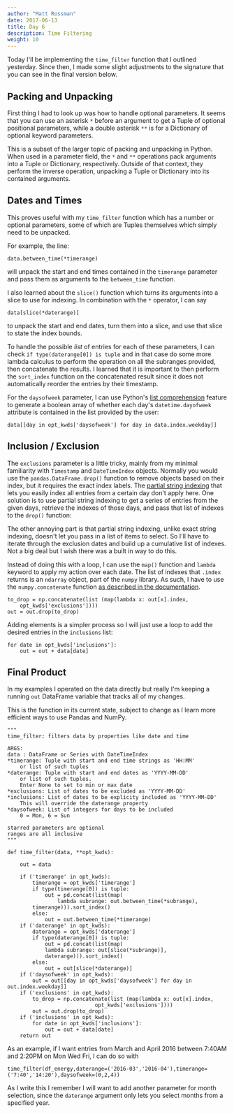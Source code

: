 ```yaml
---
author: "Matt Rossman"
date: 2017-06-13
title: Day 6
description: Time Filtering
weight: 10
---
```


Today I'll be implementing the `time_filter` function that I outlined yesterday. Since then, I made some slight adjustments to the signature that you can see in the final version below.

## Packing and Unpacking

First thing I had to look up was how to handle optional parameters. It seems that you can use an asterisk `*` before an argument to get a Tuple of optional positional parameters, while a double asterisk `**` is for a Dictionary of optional keyword parameters.

This is a subset of the larger topic of packing and unpacking in Python. When used in a parameter field, the `*` and `**` operations pack arguments into a Tuple or Dictionary, respectively. Outside of that context, they perform the inverse operation, unpacking a Tuple or Dictionary into its contained arguments.


## Dates and Times
This proves useful with my `time_filter` function which has a number or optional parameters, some of which are Tuples themselves which simply need to be unpacked.

For example, the line:

	data.between_time(*timerange)

will unpack the start and end times contained in the `timerange` parameter and pass them as arguments to the `between_time` function.

I also learned about the `slice()` function which turns its arguments into a slice to use for indexing. In combination with the `*` operator, I can say

	data[slice(*daterange)]

to unpack the start and end dates, turn them into a slice, and use that slice to state the index bounds.

To handle the possible *list* of entries for each of these parameters, I can check `if type(daterange[0]) is tuple` and in that case do some more lambda calculus to perform the operation on all the subranges provided, then concatenate the results. I learned that it is important to then perform the `sort_index` function on the concatenated result since it does not automatically reorder the entries by their timestamp.

For the `daysofweek` parameter, I can use Python's [list comprehension](https://docs.python.org/2/tutorial/datastructures.html#list-comprehensions) feature to generate a boolean array of whether each day's `datetime.dayofweek` attribute is contained in the list provided by the user:

	data[[day in opt_kwds['daysofweek'] for day in data.index.weekday]]


## Inclusion / Exclusion
The `exclusions` parameter is a little tricky, mainly from my minimal familiarity with `Timestamp` and `DateTimeIndex` objects. Normally you would use the `pandas.DataFrame.drop()` function to remove objects based on their index, but it requires the exact index labels. The [partial string indexing](https://pandas.pydata.org/pandas-docs/stable/timeseries.html#partial-string-indexing) that lets you easily index all entries from a certain day don't apply here. One solution is to use partial string indexing to get a series of entries from the given days, retrieve the indexes of those days, and pass that list of indexes to the `drop()` function:

The other annoying part is that partial string indexing, unlike exact string indexing, doesn't let you pass in a list of items to select. So I'll have to iterate through the exclusion dates and build up a cumulative list of indexes. Not a big deal but I wish there was a built in way to do this.

Instead of doing this with a loop, I can use the `map()` function and `lambda` keyword to apply my action over each date. The list of indexes that `.index` returns is an `ndarray` object, part of the `numpy` library. As such, I have to use the `numpy.concatenate` function [as described in the documentation](https://docs.scipy.org/doc/numpy/reference/generated/numpy.concatenate.html).

	to_drop = np.concatenate(list (map(lambda x: out[x].index,
		opt_kwds['exclusions'])))
	out = out.drop(to_drop)

Adding elements is a simpler process so I will just use a loop to add the desired entries in the `inclusions` list:

	for date in opt_kwds['inclusions']:
		out = out + data[date]

## Final Product

In my examples I operated on the data directly but really I'm keeping a running `out` DataFrame variable that tracks all of my changes.

This is the function in its current state, subject to change as I learn more efficient ways to use Pandas and NumPy.

	"""
	time_filter: filters data by properties like date and time

	ARGS:
	data : DataFrame or Series with DateTimeIndex
	*timerange: Tuple with start and end time strings as 'HH:MM'
		or list of such tuples
	*daterange: Tuple with start and end dates as 'YYYY-MM-DD'
		or list of such tuples.
		Enter None to set to min or max date
	*exclusions: List of dates to be excluded as 'YYYY-MM-DD'
	*inclusions: List of dates to be explicity included as 'YYYY-MM-DD'
		This will override the daterange property
	*daysofweek: List of integers for days to be included
		0 = Mon, 6 = Sun

	starred parameters are optional
	ranges are all inclusive
	"""

	def time_filter(data, **opt_kwds):
	    
		out = data
		    
		if ('timerange' in opt_kwds):
			timerange = opt_kwds['timerange']
			if type(timerange[0]) is tuple:
				out = pd.concat(list(map(
					lambda subrange: out.between_time(*subrange),
			timerange))).sort_index()
			else:
				out = out.between_time(*timerange)
		if ('daterange' in opt_kwds):
			daterange = opt_kwds['daterange']
			if type(daterange[0]) is tuple:
				out = pd.concat(list(map(
				lambda subrange: out[slice(*subrange)],
				daterange))).sort_index()
			else:
				out = out[slice(*daterange)]
		if ('daysofweek' in opt_kwds):
			out = out[[day in opt_kwds['daysofweek'] for day in out.index.weekday]]
		if ('exclusions' in opt_kwds):
			to_drop = np.concatenate(list (map(lambda x: out[x].index,
								opt_kwds['exclusions'])))
			out = out.drop(to_drop)
		if ('inclusions' in opt_kwds):
			for date in opt_kwds['inclusions']:
				out = out + data[date]
		return out

As an example, if I want entries from March and April 2016 between 7:40AM and 2:20PM on Mon Wed Fri, I can do so with

	time_filter(df_energy,daterange=('2016-03','2016-04'),timerange=('7:40','14:20'),daysofweek=(0,2,4))

As I write this I remember I will want to add another parameter for month selection, since the `daterange` argument only lets you select months from a specified year.
